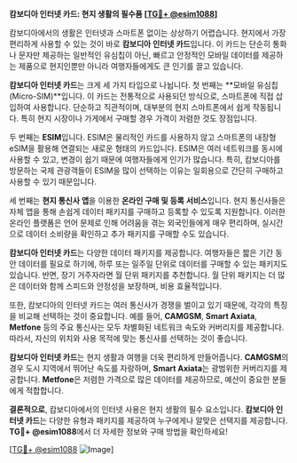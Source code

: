 **캄보디아 인터넷 카드: 현지 생활의 필수품 [[TG💪+ @esim1088](https://t.me/s/esim1088)]**

캄보디아에서의 생활은 인터넷과 스마트폰 없이는 상상하기 어렵습니다. 현지에서 가장 편리하게 사용할 수 있는 것이 바로 **캄보디아 인터넷 카드**입니다. 이 카드는 단순히 통화나 문자만 제공하는 일반적인 유심칩이 아닌, 빠르고 안정적인 모바일 데이터를 제공하는 제품으로 현지인뿐만 아니라 여행자들에게도 큰 인기를 끌고 있습니다.

**캄보디아 인터넷 카드**는 크게 세 가지 타입으로 나뉩니다. 첫 번째는 **모바일 유심칩(Micro-SIM)**입니다. 이 카드는 전통적으로 사용되던 방식으로, 스마트폰에 직접 삽입하여 사용합니다. 단순하고 직관적이며, 대부분의 현지 스마트폰에서 쉽게 작동됩니다. 특히 현지 시장이나 가게에서 구매할 경우 가격이 저렴한 것도 장점입니다.

두 번째는 **ESIM**입니다. ESIM은 물리적인 카드를 사용하지 않고 스마트폰의 내장형 eSIM을 활용해 연결되는 새로운 형태의 카드입니다. ESIM은 여러 네트워크를 동시에 사용할 수 있고, 변경이 쉽기 때문에 여행자들에게 인기가 많습니다. 특히, 캄보디아를 방문하는 국제 관광객들이 ESIM을 많이 선택하는 이유는 일회용으로 간단히 구매하고 사용할 수 있기 때문입니다.

세 번째는 **현지 통신사 앱**을 이용한 **온라인 구매 및 등록 서비스**입니다. 현지 통신사들은 자체 앱을 통해 손쉽게 데이터 패키지를 구매하고 등록할 수 있도록 지원합니다. 이러한 온라인 플랫폼은 언어 문제로 인해 어려움을 겪는 외국인들에게 매우 편리하며, 실시간으로 데이터 소비량을 확인하고 추가 패키지를 구매할 수도 있습니다.

**캄보디아 인터넷 카드**는 다양한 데이터 패키지를 제공합니다. 여행자들은 짧은 기간 동안 데이터를 필요로 하기에, 하루 또는 일주일 단위로 데이터를 구매할 수 있는 패키지도 있습니다. 반면, 장기 거주자라면 월 단위 패키지를 추천합니다. 월 단위 패키지는 더 많은 데이터와 함께 스피드와 안정성을 보장하며, 비용 효율적입니다.

또한, 캄보디아의 인터넷 카드는 여러 통신사가 경쟁을 벌이고 있기 때문에, 각각의 특징을 비교해 선택하는 것이 중요합니다. 예를 들어, **CAMGSM**, **Smart Axiata**, **Metfone** 등의 주요 통신사는 모두 차별화된 네트워크 속도와 커버리지를 제공합니다. 따라서, 자신의 위치와 사용 목적에 맞는 통신사를 선택하는 것이 좋습니다.

**캄보디아 인터넷 카드**는 현지 생활과 여행을 더욱 편리하게 만들어줍니다. **CAMGSM**의 경우 도시 지역에서 뛰어난 속도를 자랑하며, **Smart Axiata**는 광범위한 커버리지를 제공합니다. **Metfone**은 저렴한 가격으로 많은 데이터를 제공하므로, 예산이 중요한 분들에게 적합합니다.

**결론적으로**, 캄보디아에서의 인터넷 사용은 현지 생활의 필수 요소입니다. **캄보디아 인터넷 카드**는 다양한 유형과 패키지를 제공하여 누구에게나 알맞은 선택지를 제공합니다. **TG💪+ @esim1088**에서 더 자세한 정보와 구매 방법을 확인하세요!

[[TG💪+ @esim1088](https://t.me/s/esim1088) ![Image](https://i.postimg.cc/Y0z9fWf4/image.png)]
